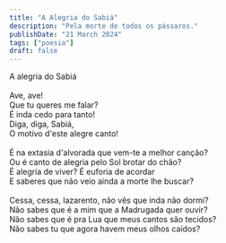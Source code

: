 ```yaml
---
title: "A Alegria do Sabiá"
description: "Pela morte de todos os pássaros."
publishDate: "21 March 2024"
tags: ["poesia"]
draft: false
---
```


A alegria do Sabiá<br>
<br>
Ave, ave!<br>
Que tu queres me falar?<br>
É inda cedo para tanto!<br>
Diga, diga, Sabiá,<br>
O motivo d'este alegre canto!<br>
<br>
É na extasia d'alvorada que vem-te a melhor canção?<br>
Ou é canto de alegria pelo Sol brotar do chão?<br>
É alegria de viver? É euforia de acordar<br>
E saberes que não veio ainda a morte lhe buscar?<br>
<br>
Cessa, cessa, lazarento, não vês que inda não dormi?<br>
Não sabes que é a mim que a Madrugada quer ouvir?<br>
Não sabes que é pra Lua que meus cantos são tecidos?<br>
Não sabes tu que agora havem meus olhos caídos?<br>